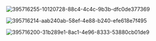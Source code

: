 ![395716255-10120728-88c4-4c4c-9b3b-dfc0de377369](https://github.com/user-attachments/assets/93227560-186e-408f-b0ac-fa3153ff8cdd)

![395716214-aab240ab-58ef-4e88-b240-efe618e7f495](https://github.com/user-attachments/assets/d88019b6-2838-4c87-8fce-461bbb604532)

![395716200-31b289e1-8ac1-4e96-8333-53880cb01de9](https://github.com/user-attachments/assets/89548975-984f-41c0-9100-caf4647c6c5d)
